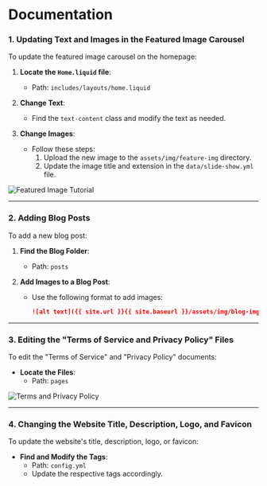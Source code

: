 # Documentation

### 1. Updating Text and Images in the Featured Image Carousel

To update the featured image carousel on the homepage:

1. **Locate the `Home.liquid` file**:
   - Path: `includes/layouts/home.liquid`

2. **Change Text**:
   - Find the `text-content` class and modify the text as needed.

3. **Change Images**:
   - Follow these steps:
     1. Upload the new image to the `assets/img/feature-img` directory.
     2. Update the image title and extension in the `data/slide-show.yml` file.

![Featured Image Tutorial]({{site.url}}{{site.baseurl}}/featured-image-tutorial.png)

---

### 2. Adding Blog Posts

To add a new blog post:

1. **Find the Blog Folder**:
   - Path: `posts`

2. **Add Images to a Blog Post**:
   - Use the following format to add images:
     ```markdown
     ![alt text]({{ site.url }}{{ site.baseurl }}/assets/img/blog-img/Screen Shot 2020-07-07 at 11.53.25 AM.png)
     ```

---

### 3. Editing the "Terms of Service and Privacy Policy" Files

To edit the "Terms of Service" and "Privacy Policy" documents:

- **Locate the Files**:
  - Path: `pages`

![Terms and Privacy Policy]({{site.url}}{{site.baseurl}}/terms-and-privacy.png)

---

### 4. Changing the Website Title, Description, Logo, and Favicon

To update the website's title, description, logo, or favicon:

- **Find and Modify the Tags**:
  - Path: `config.yml`
  - Update the respective tags accordingly.

